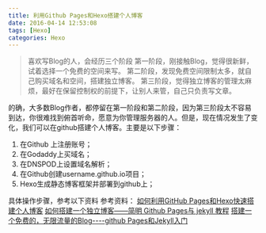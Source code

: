 ```yaml
---
title: 利用Github Pages和Hexo搭建个人博客
date: 2016-04-14 12:53:08
tags: [Hexo]
categories: Hexo
---
```

> 喜欢写Blog的人，会经历三个阶段
> 第一阶段，刚接触Blog，觉得很新鲜，试着选择一个免费的空间来写。
> 第二阶段，发现免费空间限制太多，就自己购买域名和空间，搭建独立博客。
> 第三阶段，觉得独立博客的管理太麻烦，最好在保留控制权的前提下，让别人来管，自己只负责写文章。

的确，大多数Blog作者，都停留在第一阶段和第二阶段，因为第三阶段太不容易到达，你很难找到俯首听命，愿意为你管理服务器的人。但是，现在情况发生了变化，我们可以在github搭建个人博客。主要是以下步骤：
1. 在Github 上注册账号；
2. 在Godaddy上买域名；
3. 在DNSPOD上设置域名解析；
4. 在Github创建username.github.io项目；
5. Hexo生成静态博客框架并部署到github上；

具体操作步骤，参考以下资料
参考资料：
[如何利用GitHub Pages和Hexo快速搭建个人博客](http://sunwhut.com/2015/10/30/buildBlog/)
[如何搭建一个独立博客——简明 Github Pages与 jekyll 教程](http://cnfeat.com/blog/2014/05/10/how-to-build-a-blog/)
[搭建一个免费的，无限流量的Blog----github Pages和Jekyll入门](http://http://www.ruanyifeng.com/blog/2012/08/blogging_with_jekyll.html)